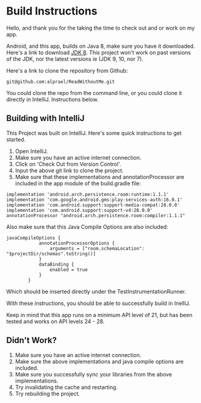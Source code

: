 # Build Instructions
Hello, and thank you for the taking the time to check out and or work on my app.

Android, and this app, builds on Java 8, make sure you have it downloaded. Here's a link to download 
[JDK 8](https://www.oracle.com/technetwork/java/javase/downloads/jdk8-downloads-2133151.html).
This project won't work on past versions of the JDK, nor the latest versions ie (JDK 9, 10, nor 7).

Here's a link to clone the repository from Github:
```
git@github.com:alprael/ReadWithoutMe.git
```
You could clone the repo from the command line, or you could clone it directly in IntelliJ.
Instructions below.
## Building with IntelliJ
This Project was built on IntelliJ. Here's some quick instructions to get started.
1. Open IntelliJ.
2. Make sure you have an active internet connection.
3. Click on 'Check Out from Version Control'.
4. Input the above git link to clone the project.
5. Make sure that these implementations and annotationProcessor are included in the app module of
the build.gradle file:
```
implementation 'android.arch.persistence.room:runtime:1.1.1'
implementation 'com.google.android.gms:play-services-auth:16.0.1'
implementation 'com.android.support:support-media-compat:28.0.0'
implementation 'com.android.support:support-v4:28.0.0'
annotationProcessor "android.arch.persistence.room:compiler:1.1.1"
```
Also make sure that this Java Compile Options are also included:
```
javaCompileOptions {
            annotationProcessorOptions {
                arguments = ["room.schemaLocation": "$projectDir/schemas".toString()]
            }
            dataBinding {
                enabled = true
            }
        }
 ```
 Which should be inserted directly under the TestInstrumentationRunner.
 
 With these instructions, you should be able to successfully build in InelliJ.
 
 Keep in mind that this app runs on a minimum API level of 21, but has been tested and works on API
 levels 24 - 28.
 
 ## Didn't Work?
 
 1. Make sure you have an active internet connection.
 2. Make sure the above implementations and java compile options are included.
 3. Make sure you successfully sync your libraries from the above implementations.
 4. Try invalidating the cache and restarting.
 5. Try rebuilding the project.